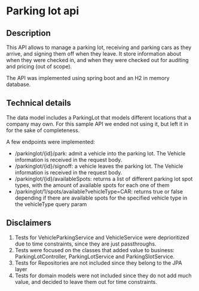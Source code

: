 # Parking lot api

## Description
This API allows to manage a parking lot, receiving and parking cars as they arrive, and signing them off when they leave.
It store information about when they were checked in, and when they were checked out for auditing and pricing (out of scope).

The API was implemented using spring boot and an H2 in memory database.

## Technical details
The data model includes a ParkingLot that models different locations that a company may own. For this sample API we ended
not using it, but left it in for the sake of completeness.

A few endpoints were implemented:
* /parkinglot/{id}/park: admit a vehicle into the parking lot. The Vehicle information is received in the request body.
* /parkinglot/{id}/signoff: a vehicle leaves the parking lot. The Vehicle information is received in the request body.
* /parkinglot/{id}/availableSpots: returns a list of different parking lot spot types, with the amount of available spots
for each one of them
* /parkinglot/1/spots/available?vehicleType=CAR: returns true or false depending if there are available spots for the specified
vehicle type in the vehicleType query param

## Disclaimers
1) Tests for VehicleParkingService and VehicleService were deprioritized due to time constraints, since they are just passthroughs.
2) Tests were focused on the classes that added value to business: ParkingLotController, ParkingLotService and ParkingSlotService.
3) Tests for Repositories are not included since they belong to the JPA layer
4) Tests for domain models were not included since they do not add much value, and decided to leave them out for time
constraints.
